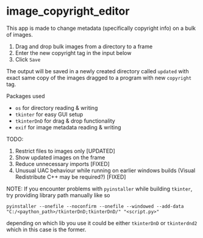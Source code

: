 # image_copyright_editor
This app is made to change metadata (specifically copyright info) on a bulk of images.

1. Drag and drop bulk images from a directory to a frame
2. Enter the new copyright tag in the input below
3. Click `Save`

The output will be saved in a newly created directory called `updated` with exact same copy of the images dragged to a program with new `copyright` tag.

Packages used
- `os` for directory reading & writing
- `tkinter` for easy GUI setup
- `tkinterDnD` for drag & drop functionality
- `exif` for image metadata reading & writing

TODO:
1. Restrict files to images only [UPDATED]
2. Show updated images on the frame
3. Reduce unnecessary imports [FIXED]
4. Unusual UAC behaviour while running on earlier windows builds (Visual Redistribute C++ may be required?) [FIXED]





NOTE: 
If you encounter problems with `pyinstaller` while building `tkinter`, try providing library path manually like so

`pyinstaller --onefile --noconfirm --onefile --windowed --add-data "C:/<paython_path>/tkinterDnD;tkinterDnD/" "<script.py>"`

depending on which lib you use it could be either `tkinterDnD` or `tkinterdnd2` which in this case is the former. 
